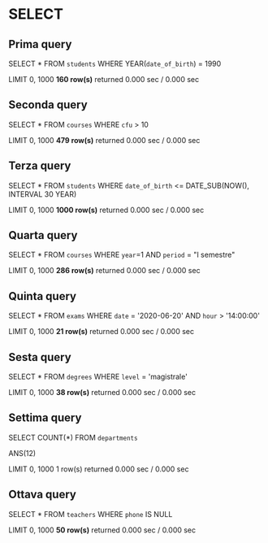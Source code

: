 # SELECT

## Prima query

SELECT \*
FROM
`students`
WHERE YEAR(`date_of_birth`) = 1990

LIMIT 0, 1000 **160 row(s)** returned 0.000 sec / 0.000 sec

## Seconda query

SELECT \*
FROM
`courses`
WHERE `cfu` > 10

LIMIT 0, 1000 **479 row(s)** returned 0.000 sec / 0.000 sec

## Terza query

SELECT \*
FROM
`students`
WHERE `date_of_birth` <= DATE_SUB(NOW(), INTERVAL 30 YEAR)

LIMIT 0, 1000 **1000 row(s)** returned 0.000 sec / 0.000 sec

## Quarta query

SELECT \*
FROM
`courses`
WHERE `year`=1 AND `period` = "I semestre"

LIMIT 0, 1000 **286 row(s)** returned 0.000 sec / 0.000 sec

## Quinta query

SELECT \*
FROM
`exams`
WHERE `date` = '2020-06-20'
AND `hour` > '14:00:00'

LIMIT 0, 1000 **21 row(s)** returned 0.000 sec / 0.000 sec

## Sesta query

SELECT \*
FROM
`degrees`
WHERE `level` = 'magistrale'

LIMIT 0, 1000 **38 row(s)** returned 0.000 sec / 0.000 sec

## Settima query

SELECT COUNT(\*)
FROM
`departments`

ANS(12)

LIMIT 0, 1000 1 row(s) returned 0.000 sec / 0.000 sec

## Ottava query

SELECT \*
FROM
`teachers`
WHERE `phone` IS NULL

LIMIT 0, 1000 **50 row(s)** returned 0.000 sec / 0.000 sec
